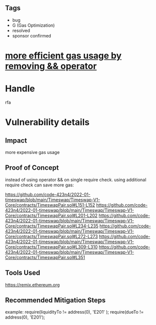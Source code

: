 ## Tags

- bug
- G (Gas Optimization)
- resolved
- sponsor confirmed

# [more efficient gas usage by removing && operator](https://github.com/code-423n4/2022-01-timeswap-findings/issues/89) 

# Handle

rfa


# Vulnerability details

## Impact
more expensive gas usage

## Proof of Concept
instead of using operator && on single require check. using additional require check can save more gas:

https://github.com/code-423n4/2022-01-timeswap/blob/main/Timeswap/Timeswap-V1-Core/contracts/TimeswapPair.sol#L151-L152
https://github.com/code-423n4/2022-01-timeswap/blob/main/Timeswap/Timeswap-V1-Core/contracts/TimeswapPair.sol#L201-L202
https://github.com/code-423n4/2022-01-timeswap/blob/main/Timeswap/Timeswap-V1-Core/contracts/TimeswapPair.sol#L234-L235
https://github.com/code-423n4/2022-01-timeswap/blob/main/Timeswap/Timeswap-V1-Core/contracts/TimeswapPair.sol#L272-L273
https://github.com/code-423n4/2022-01-timeswap/blob/main/Timeswap/Timeswap-V1-Core/contracts/TimeswapPair.sol#L309-L310
https://github.com/code-423n4/2022-01-timeswap/blob/main/Timeswap/Timeswap-V1-Core/contracts/TimeswapPair.sol#L351

## Tools Used
https://remix.ethereum.org

## Recommended Mitigation Steps
example:
require(liquidityTo != address(0), 'E201' );
require(dueTo != address(0), 'E201');


